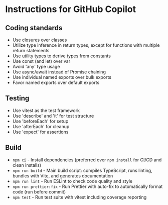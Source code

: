 # Instructions for GitHub Copilot

## Coding standards

* Use closures over classes
* Utilize type inference in return types, except for functions with multiple return statements
* Use utility types to derive types from constants
* Use const (and let) over var
* Avoid 'any' type usage
* Use async/await instead of Promise chaining
* Use individual named exports over bulk exports
* Favor named exports over default exports

## Testing

* Use vitest as the test framework
* Use 'describe' and 'it' for test structure
* Use 'beforeEach' for setup
* Use 'afterEach' for cleanup
* Use 'expect' for assertions

## Build

* `npm ci` - Install dependencies (preferred over `npm install` for CI/CD and clean installs)
* `npm run build` - Main build script: compiles TypeScript, runs linting, bundles with Vite, and generates documentation
* `npm run lint` - Run ESLint to check code quality and style
* `npm run prettier:fix` - Run Prettier with auto-fix to automatically format code (run before commit)
* `npm test` - Run test suite with vitest including coverage reporting
